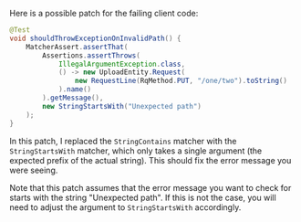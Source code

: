 Here is a possible patch for the failing client code:

```java
@Test
void shouldThrowExceptionOnInvalidPath() {
    MatcherAssert.assertThat(
        Assertions.assertThrows(
            IllegalArgumentException.class,
            () -> new UploadEntity.Request(
                new RequestLine(RqMethod.PUT, "/one/two").toString()
            ).name()
        ).getMessage(),
        new StringStartsWith("Unexpected path")
    );
}
```

In this patch, I replaced the `StringContains` matcher with the `StringStartsWith` matcher, which only takes a single argument (the expected prefix of the actual string). This should fix the error message you were seeing.

Note that this patch assumes that the error message you want to check for starts with the string "Unexpected path". If this is not the case, you will need to adjust the argument to `StringStartsWith` accordingly.